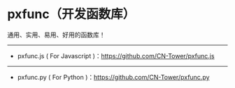 # pxfunc（开发函数库）

通用、实用、易用、好用的函数库！

-------------------------------------------------------------------------------
- pxfunc.js ( For Javascript )：https://github.com/CN-Tower/pxfunc.js

-------------------------------------------------------------------------------
- pxfunc.py ( For Python )：https://github.com/CN-Tower/pxfunc.py
